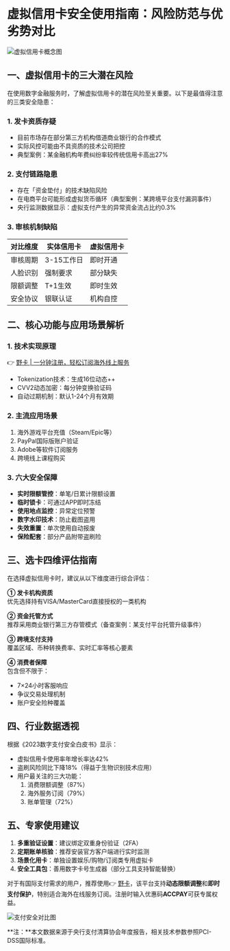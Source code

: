 # 虚拟信用卡安全使用指南：风险防范与优劣势对比

![虚拟信用卡概念图](https://via.placeholder.com/800x400)

## 一、虚拟信用卡的三大潜在风险
在使用数字金融服务时，了解虚拟信用卡的潜在风险至关重要。以下是最值得注意的三类安全隐患：

### 1. 发卡资质存疑
- 目前市场存在部分第三方机构借道商业银行的合作模式
- 实际风控可能由不具资质的技术公司把控
- 典型案例：某金融机构年费纠纷率较传统信用卡高出27%

### 2. 支付链路隐患
- 存在「资金垫付」的技术缺陷风险
- 在电商平台可能形成虚拟货币循环（典型案例：某跨境平台支付漏洞事件）
- 央行监测数据显示：虚拟支付产生的异常资金流占比约0.3%

### 3. 审核机制缺陷
| 对比维度   | 实体信用卡 | 虚拟信用卡 |
|------------|------------|------------|
| 审核周期   | 3-15工作日 | 即时开通   |
| 人脸识别   | 强制要求   | 部分缺失   |
| 限额调整   | T+1生效   | 即时生效   |
| 安全协议   | 银联认证   | 机构自控   |

## 二、核心功能与应用场景解析
### 1. 技术实现原理
👉 [野卡 | 一分钟注册，轻松订阅海外线上服务](https://bbtdd.com/yeka)
- Tokenization技术：生成16位动态++
- CVV2动态加密：每分钟变换验证码
- 自动过期机制：默认1-24个月有效期

### 2. 主流应用场景
1. 海外游戏平台充值（Steam/Epic等）
2. PayPal国际版账户验证
3. Adobe等软件订阅服务
4. 跨境线上课程购买

### 3. 六大安全保障
- **实时限额管控**：单笔/日累计限额设置
- **临时锁卡**：可通过APP即时冻结
- **使用地点监控**：异常定位预警
- **数字水印技术**：防止截图盗用
- **失效重置**：单次使用自动报废
- **保险配套**：部分产品附带盗刷险

## 三、选卡四维评估指南
在选择虚拟信用卡时，建议从以下维度进行综合评估：

**① 发卡机构资质**  
优先选择持有VISA/MasterCard直接授权的一类机构

**② 资金托管方式**  
推荐采用商业银行第三方存管模式（备查案例：某支付平台托管升级事件）

**③ 跨境支付支持**  
覆盖区域、币种转换费率、实时汇率等核心要素

**④ 消费者保障**  
包含但不限于：
- 7×24小时客服响应
- 争议交易处理机制
- 账户安全险种覆盖

## 四、行业数据透视
根据《2023数字支付安全白皮书》显示：
- 虚拟信用卡使用率年增长率达42%
- 盗刷风险同比下降18%（得益于生物识别技术应用）
- 用户最关注的三大功能：
  1. 消费限额调整（87%）
  2. 海外服务订阅（79%）
  3. 账单管理（72%）

## 五、专家使用建议
1. **多重验证设置**：建议绑定双重身份验证（2FA）
2. **定期账单核验**：推荐安装官方客户端进行实时监测
3. **场景化用卡**：单独设置娱乐/购物/订阅类专用虚拟卡
4. **安全工具包**：善用数字卡号生成器（部分工具支持智能替换）

对于有国际支付需求的用户，推荐使用👉 [野卡](https://bbtdd.com/yeka)，该平台支持**动态限额调整**和**即时支付保护**，特别适合海外在线服务订阅。注册时输入优惠码**ACCPAY**可获专属权益。

![支付安全对比图](https://via.placeholder.com/800x400)

**注：**本文数据来源于央行支付清算协会年度报告，相关技术参数参照PCI-DSS国际标准。